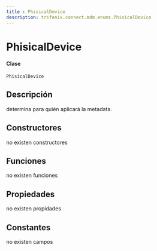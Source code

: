 ```yaml
---
title : PhisicalDevice
description: trifenix.connect.mdm.enums.PhisicalDevice
---
```


# PhisicalDevice

<CodeBlock slots = 'heading, code' repeat = '1' languages = 'C#' />

#### Clase
```
PhisicalDevice
```

## Descripción
determina para quién aplicará la metadata.
## Constructores

no existen constructores


## Funciones

no existen funciones

## Propiedades

no existen propidades

## Constantes
no existen campos


